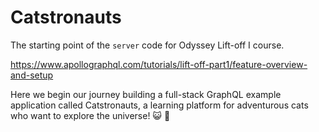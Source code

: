 # Catstronauts

The starting point of the `server` code for Odyssey Lift-off I course.

https://www.apollographql.com/tutorials/lift-off-part1/feature-overview-and-setup

Here we begin our journey building a full-stack GraphQL example application called Catstronauts, a learning platform for adventurous cats who want to explore the universe! 😺 🚀
